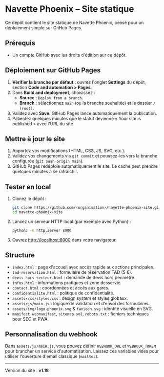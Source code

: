 # Navette Phoenix – Site statique

Ce dépôt contient le site statique de Navette Phoenix, pensé pour un déploiement simple sur GitHub Pages.

## Prérequis
- Un compte GitHub avec les droits d'édition sur ce dépôt.

## Déploiement sur GitHub Pages
1. **Vérifier la branche par défaut** : ouvrez l'onglet **Settings** du dépôt, section **Code and automation > Pages**.
2. Dans **Build and deployment**, choisissez :
   - **Source** : `Deploy from a branch`.
   - **Branch** : sélectionnez `main` (ou la branche souhaitée) et le dossier `/ (root)`.
3. Validez avec **Save**. GitHub Pages lance automatiquement la publication.
4. Patientez quelques minutes que le statut devienne « Your site is published » avec l'URL du site.

## Mettre à jour le site
1. Apportez vos modifications (HTML, CSS, JS, SVG, etc.).
2. Validez vos changements via `git commit` et poussez-les vers la branche configurée (`git push origin main`).
3. GitHub Pages redéploie automatiquement le site. Le cache peut prendre quelques minutes à se rafraîchir.

## Tester en local
1. Clonez le dépôt :
   ```bash
   git clone https://github.com/<organisation>/navette-phoenix-site.git
   cd navette-phoenix-site
   ```
2. Lancez un serveur HTTP local (par exemple avec Python) :
   ```bash
   python3 -m http.server 8000
   ```
3. Ouvrez [http://localhost:8000](http://localhost:8000) dans votre navigateur.

## Structure
- `index.html` : page d'accueil avec accès rapide aux actions principales.
- `tad-reservation.html` : formulaire de réservation TAD (5 €).
- `devis-hors-secteur.html` : demande de devis hors périmètre.
- `infos.html` : informations pratiques et zone desservie.
- `contact.html` : coordonnées et accès aux gares.
- `confidentialite.html` : politique de confidentialité.
- `assets/css/styles.css` : design system et styles globaux.
- `assets/js/main.js` : logique de validation et d'envoi des formulaires.
- `assets/img/logo-phoenix.svg` & `favicon.svg` : identité visuelle en SVG.
- `manifest.webmanifest`, `sitemap.xml`, `robots.txt` : fichiers techniques pour SEO et PWA.

## Personnalisation du webhook
Dans `assets/js/main.js`, vous pouvez définir `WEBHOOK_URL` et `WEBHOOK_TOKEN` pour brancher un service d'automatisation. Laissez ces variables vides pour utiliser l'ouverture d'email classique (`mailto:`).

---
Version du site : **v1.18**
